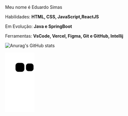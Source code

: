 <p align="left"> 
  Meu nome é Eduardo Simas
</p>

<p align="left">
  Habilidades: <strong>HTML, CSS, JavaScript,ReactJS</strong>
</p>
<p align="left">
  Em Evolução: <strong>Java e SpringBoot</strong>
</p>

<p align="left">
  Ferramentas: <strong>VsCode, Vercel, Figma, Git e GitHub, Intellij</strong> 
</p>

![Anurag's GitHub stats](https://github-readme-stats.vercel.app/api?username=eduardosimass&theme=dracula&show_icons=true)

![snake gif](https://github.com/eduardosimass/eduardosimass/blob/output/github-contribution-grid-snake.svg)

